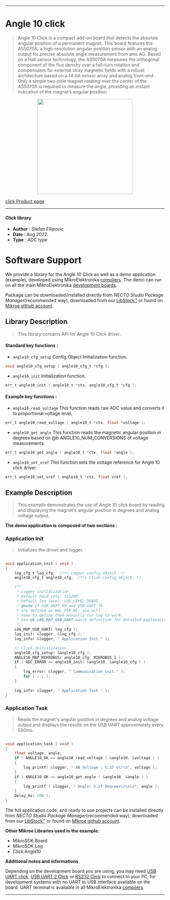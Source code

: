 
---
# Angle 10 click

> Angle 10 Click is a compact add-on board that detects the absolute angular position of a permanent magnet. 
> This board features the AS5070A, a high-resolution angular position sensor with an analog output for precise absolute angle measurement from ams AG. 
> Based on a Hall sensor technology, the AS5070A measures the orthogonal component of the flux density over a full-turn rotation and compensates 
> for external stray magnetic fields with a robust architecture based on a 14-bit sensor array and analog front-end. 
> Only a simple two-pole magnet rotating over the center of the AS5070A is required to measure the angle, 
> providing an instant indication of the magnet’s angular position.

<p align="center">
  <img src="https://download.mikroe.com/images/click_for_ide/angle10_click.png" height=300px>
</p>

[click Product page](https://www.mikroe.com/angle-10-click)

---


#### Click library

- **Author**        : Stefan Filipovic
- **Date**          : Aug 2022.
- **Type**          : ADC type


# Software Support

We provide a library for the Angle 10 Click
as well as a demo application (example), developed using MikroElektronika
[compilers](https://www.mikroe.com/necto-studio).
The demo can run on all the main MikroElektronika [development boards](https://www.mikroe.com/development-boards).

Package can be downloaded/installed directly from *NECTO Studio Package Manager*(recommended way), downloaded from our [LibStock&trade;](https://libstock.mikroe.com) or found on [Mikroe github account](https://github.com/MikroElektronika/mikrosdk_click_v2/tree/master/clicks).

## Library Description

> This library contains API for Angle 10 Click driver.

#### Standard key functions :

- `angle10_cfg_setup` Config Object Initialization function.
```c
void angle10_cfg_setup ( angle10_cfg_t *cfg );
```

- `angle10_init` Initialization function.
```c
err_t angle10_init ( angle10_t *ctx, angle10_cfg_t *cfg );
```

#### Example key functions :

- `angle10_read_voltage` This function reads raw ADC value and converts it to proportional voltage level.
```c
err_t angle10_read_voltage ( angle10_t *ctx, float *voltage );
```

- `angle10_get_angle` This function reads the magnetic angular position in degrees based on @b ANGLE10_NUM_CONVERSIONS of voltage measurements.
```c
err_t angle10_get_angle ( angle10_t *ctx, float *angle );
```

- `angle10_set_vref` This function sets the voltage reference for Angle 10 click driver.
```c
err_t angle10_set_vref ( angle10_t *ctx, float vref );
```

## Example Description

> This example demonstrates the use of Angle 10 click board by reading and displaying the magnet's angular position in degrees and analog voltage output.

**The demo application is composed of two sections :**

### Application Init

> Initializes the driver and logger.

```c

void application_init ( void )
{
    log_cfg_t log_cfg;  /**< Logger config object. */
    angle10_cfg_t angle10_cfg;  /**< Click config object. */

    /** 
     * Logger initialization.
     * Default baud rate: 115200
     * Default log level: LOG_LEVEL_DEBUG
     * @note If USB_UART_RX and USB_UART_TX 
     * are defined as HAL_PIN_NC, you will 
     * need to define them manually for log to work. 
     * See @b LOG_MAP_USB_UART macro definition for detailed explanation.
     */
    LOG_MAP_USB_UART( log_cfg );
    log_init( &logger, &log_cfg );
    log_info( &logger, " Application Init " );

    // Click initialization.
    angle10_cfg_setup( &angle10_cfg );
    ANGLE10_MAP_MIKROBUS( angle10_cfg, MIKROBUS_1 );
    if ( ADC_ERROR == angle10_init( &angle10, &angle10_cfg ) )
    {
        log_error( &logger, " Communication init." );
        for ( ; ; );
    }
    
    log_info( &logger, " Application Task " );
}

```

### Application Task

> Reads the magnet's angular position in degrees and analog voltage output and displays the results on the USB UART approximately every 500ms.

```c

void application_task ( void )
{
    float voltage, angle;
    if ( ANGLE10_OK == angle10_read_voltage ( &angle10, &voltage ) ) 
    {
        log_printf( &logger, " AN Voltage : %.3f V\r\n", voltage );
    }
    if ( ANGLE10_OK == angle10_get_angle ( &angle10, &angle ) )
    {
        log_printf ( &logger, " Angle: %.2f Degrees\r\n\n", angle );
    }
    Delay_ms( 500 );
}

```

The full application code, and ready to use projects can be installed directly from *NECTO Studio Package Manager*(recommended way), downloaded from our [LibStock&trade;](https://libstock.mikroe.com) or found on [Mikroe github account](https://github.com/MikroElektronika/mikrosdk_click_v2/tree/master/clicks).

**Other Mikroe Libraries used in the example:**

- MikroSDK.Board
- MikroSDK.Log
- Click.Angle10

**Additional notes and informations**

Depending on the development board you are using, you may need
[USB UART click](https://www.mikroe.com/usb-uart-click),
[USB UART 2 Click](https://www.mikroe.com/usb-uart-2-click) or
[RS232 Click](https://www.mikroe.com/rs232-click) to connect to your PC, for
development systems with no UART to USB interface available on the board. UART
terminal is available in all MikroElektronika
[compilers](https://shop.mikroe.com/compilers).

---
